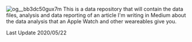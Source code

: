 ![og__bb3dc50gux7m](https://user-images.githubusercontent.com/45542785/82689893-7cebb300-9c5b-11ea-91e5-d527cf3beecb.png)
This is a data repository that will contain the data files, analysis and data reporting of an article I'm writing in Medium about the data analysis that an Apple Watch and other weareables give you.

Last Update 2020/05/22
